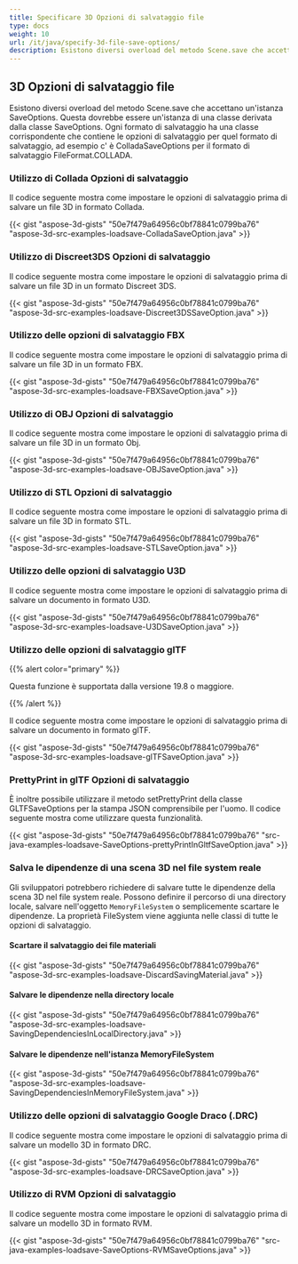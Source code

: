 ```yaml
---
title: Specificare 3D Opzioni di salvataggio file
type: docs
weight: 10
url: /it/java/specify-3d-file-save-options/
description: Esistono diversi overload del metodo Scene.save che accettano un'istanza SaveOptions.
---
```

##  **3D Opzioni di salvataggio file**
Esistono diversi overload del metodo Scene.save che accettano un'istanza SaveOptions. Questa dovrebbe essere un'istanza di una classe derivata dalla classe SaveOptions. Ogni formato di salvataggio ha una classe corrispondente che contiene le opzioni di salvataggio per quel formato di salvataggio, ad esempio c' è ColladaSaveOptions per il formato di salvataggio FileFormat.COLLADA.
###  **Utilizzo di Collada Opzioni di salvataggio**
Il codice seguente mostra come impostare le opzioni di salvataggio prima di salvare un file 3D in formato Collada.

{{< gist "aspose-3d-gists" "50e7f479a64956c0bf78841c0799ba76" "aspose-3d-src-examples-loadsave-ColladaSaveOption.java" >}}
###  **Utilizzo di Discreet3DS Opzioni di salvataggio**
Il codice seguente mostra come impostare le opzioni di salvataggio prima di salvare un file 3D in un formato Discreet 3DS.

{{< gist "aspose-3d-gists" "50e7f479a64956c0bf78841c0799ba76" "aspose-3d-src-examples-loadsave-Discreet3DSSaveOption.java" >}}
###  **Utilizzo delle opzioni di salvataggio FBX**
Il codice seguente mostra come impostare le opzioni di salvataggio prima di salvare un file 3D in un formato FBX.

{{< gist "aspose-3d-gists" "50e7f479a64956c0bf78841c0799ba76" "aspose-3d-src-examples-loadsave-FBXSaveOption.java" >}}
###  **Utilizzo di OBJ Opzioni di salvataggio**
Il codice seguente mostra come impostare le opzioni di salvataggio prima di salvare un file 3D in un formato Obj.

{{< gist "aspose-3d-gists" "50e7f479a64956c0bf78841c0799ba76" "aspose-3d-src-examples-loadsave-OBJSaveOption.java" >}}
###  **Utilizzo di STL Opzioni di salvataggio**
Il codice seguente mostra come impostare le opzioni di salvataggio prima di salvare un file 3D in formato STL.

{{< gist "aspose-3d-gists" "50e7f479a64956c0bf78841c0799ba76" "aspose-3d-src-examples-loadsave-STLSaveOption.java" >}}
###  **Utilizzo delle opzioni di salvataggio U3D**
Il codice seguente mostra come impostare le opzioni di salvataggio prima di salvare un documento in formato U3D.

{{< gist "aspose-3d-gists" "50e7f479a64956c0bf78841c0799ba76" "aspose-3d-src-examples-loadsave-U3DSaveOption.java" >}}
###  **Utilizzo delle opzioni di salvataggio glTF**
{{% alert color="primary" %}} 

Questa funzione è supportata dalla versione 19.8 o maggiore.

{{% /alert %}} 



Il codice seguente mostra come impostare le opzioni di salvataggio prima di salvare un documento in formato glTF.

{{< gist "aspose-3d-gists" "50e7f479a64956c0bf78841c0799ba76" "aspose-3d-src-examples-loadsave-glTFSaveOption.java" >}}
###  **PrettyPrint in glTF Opzioni di salvataggio**
È inoltre possibile utilizzare il metodo setPrettyPrint della classe GLTFSaveOptions per la stampa JSON comprensibile per l'uomo. Il codice seguente mostra come utilizzare questa funzionalità.

{{< gist "aspose-3d-gists" "50e7f479a64956c0bf78841c0799ba76" "src-java-examples-loadsave-SaveOptions-prettyPrintInGltfSaveOption.java" >}}
###  **Salva le dipendenze di una scena 3D nel file system reale**
Gli sviluppatori potrebbero richiedere di salvare tutte le dipendenze della scena 3D nel file system reale. Possono definire il percorso di una directory locale, salvare nell'oggetto `MemoryFileSystem` o semplicemente scartare le dipendenze. La proprietà FileSystem viene aggiunta nelle classi di tutte le opzioni di salvataggio.
####  **Scartare il salvataggio dei file materiali**
{{< gist "aspose-3d-gists" "50e7f479a64956c0bf78841c0799ba76" "aspose-3d-src-examples-loadsave-DiscardSavingMaterial.java" >}}
####  **Salvare le dipendenze nella directory locale**
{{< gist "aspose-3d-gists" "50e7f479a64956c0bf78841c0799ba76" "aspose-3d-src-examples-loadsave-SavingDependenciesInLocalDirectory.java" >}}
####  **Salvare le dipendenze nell'istanza MemoryFileSystem**
{{< gist "aspose-3d-gists" "50e7f479a64956c0bf78841c0799ba76" "aspose-3d-src-examples-loadsave-SavingDependenciesInMemoryFileSystem.java" >}}
###  **Utilizzo delle opzioni di salvataggio Google Draco (.DRC)**
Il codice seguente mostra come impostare le opzioni di salvataggio prima di salvare un modello 3D in formato DRC.

{{< gist "aspose-3d-gists" "50e7f479a64956c0bf78841c0799ba76" "aspose-3d-src-examples-loadsave-DRCSaveOption.java" >}}
###  **Utilizzo di RVM Opzioni di salvataggio**
Il codice seguente mostra come impostare le opzioni di salvataggio prima di salvare un modello 3D in formato RVM.

{{< gist "aspose-3d-gists" "50e7f479a64956c0bf78841c0799ba76" "src-java-examples-loadsave-SaveOptions-RVMSaveOptions.java" >}}
